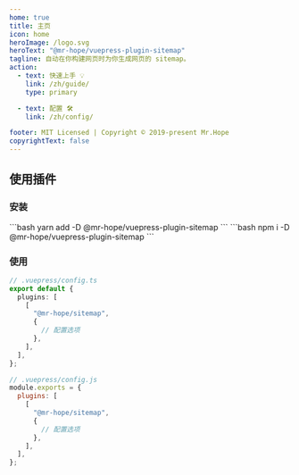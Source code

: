 ```yaml
---
home: true
title: 主页
icon: home
heroImage: /logo.svg
heroText: "@mr-hope/vuepress-plugin-sitemap"
tagline: 自动在你构建网页时为你生成网页的 sitemap。
action:
  - text: 快速上手 💡
    link: /zh/guide/
    type: primary

  - text: 配置 🛠
    link: /zh/config/

footer: MIT Licensed | Copyright © 2019-present Mr.Hope
copyrightText: false
---
```


## 使用插件

### 安装

<CodeGroup>
<CodeGroupItem title="yarn">
```bash
yarn add -D @mr-hope/vuepress-plugin-sitemap
```
</CodeGroupItem>

<CodeGroupItem title="npm">
```bash
npm i -D @mr-hope/vuepress-plugin-sitemap
```

</CodeGroupItem>
</CodeGroup>

### 使用

<CodeGroup>
<CodeGroupItem title="ts">

```ts
// .vuepress/config.ts
export default {
  plugins: [
    [
      "@mr-hope/sitemap",
      {
        // 配置选项
      },
    ],
  ],
};
```

</CodeGroupItem>

<CodeGroupItem title="js">

```js
// .vuepress/config.js
module.exports = {
  plugins: [
    [
      "@mr-hope/sitemap",
      {
        // 配置选项
      },
    ],
  ],
};
```

</CodeGroupItem>
</CodeGroup>
